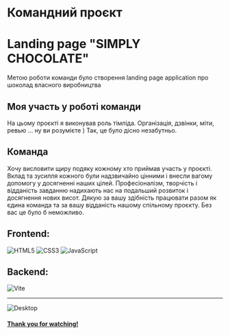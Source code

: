 # Командний проєкт
<h1 id="title">Landing page "SIMPLY CHOCOLATE"</h1>

Метою роботи команди було створення landing page application про 
шоколад власного виробництва

## Моя участь у роботі команди

На цьому проєкті я виконував роль тімліда.
Організація, дзвінки, міти, ревью ... ну ви розумієте )
Так, це було дісно незабутньо.

## Команда

Хочу висловити щиру подяку кожному хто приймав участь у проєкті.
Вклад та зусилля кожного були надзвичайно цінними і внесли вагому допомогу у досягненні наших цілей.
Професіоналізм, творчість і відданість завданню надихають нас на подальший розвиток і досягнення нових висот.
Дякую за вашу здібність працювати разом як єдина команда та за вашу відданість нашому спільному проєкту. Без вас це було б неможливо.

## Frontend:

![HTML5](https://img.shields.io/badge/html5-%23E34F26.svg?style=for-the-badge&logo=html5&logoColor=white)
![CSS3](https://img.shields.io/badge/css3-%231572B6.svg?style=for-the-badge&logo=css3&logoColor=white)
![JavaScript](https://img.shields.io/badge/javascript-%23323330.svg?style=for-the-badge&logo=javascript&logoColor=%23F7DF1E)

## Backend:

![Vite](https://img.shields.io/badge/vite-%23646CFF.svg?style=for-the-badge&logo=vite&logoColor=white)

---

![Desktop](./assets/Desktop.jpg)

#### <a href="#title" >Thank you for watching!</a>
